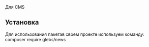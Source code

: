 Для CMS
 
## Установка
Для использования пакетав своем проекте используем команду:
    composer require glebs/news
